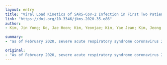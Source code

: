 ```yaml
---
layout: entry
title: "Viral Load Kinetics of SARS-CoV-2 Infection in First Two Patients in Korea"
link: "https://doi.org/10.3346/jkms.2020.35.e86"
author:
- Kim, Jin Yong; Ko, Jae Hoon; Kim, Yeonjae; Kim, Yae Jean; Kim, Jeong Min; Chung, Yoon Seok; Kim, Heui Man; Han, Myung Guk; Kim, So Yeon; Chin, Bum Sik

summary:
- "as of February 2020, severe acute respiratory syndrome coronavirus 2 (SARS-CoV-2) outbreak started in China in December 2019. Data on viral load kinetics in confirmed cases are lacking. This report suggests that viral load-kinetics may be different from that of previously reported other infections such as SARS- CoV-2. We present the viral load of the first two confirmed patients with mild to moderate illnesses in Korea."

original:
- "As of February 2020, severe acute respiratory syndrome coronavirus 2 (SARS-CoV-2) outbreak started in China in December 2019 has been spreading in many countries in the world. With the numbers of confirmed cases are increasing, information on the epidemiologic investigation and clinical manifestation have been accumulated. However, data on viral load kinetics in confirmed cases are lacking. Here, we present the viral load kinetics of the first two confirmed patients with mild to moderate illnesses in Korea in whom distinct viral load kinetics are shown. This report suggests that viral load kinetics of SARS-CoV-2 may be different from that of previously reported other coronavirus infections such as SARS-CoV."
---
```


